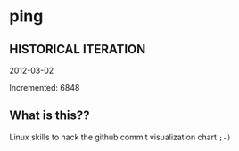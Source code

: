 # ping

## HISTORICAL ITERATION
2012-03-02

Incremented: 6848

## What is this?? 
Linux skills to hack the github commit visualization chart `;-)`
